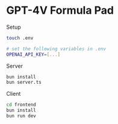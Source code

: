 # GPT-4V Formula Pad

Setup

```bash
touch .env

# set the following variables in .env
OPENAI_API_KEY=[...]
```

Server

```bash
bun install
bun server.ts
```

Client

```bash
cd frontend
bun install
bun run dev
```

